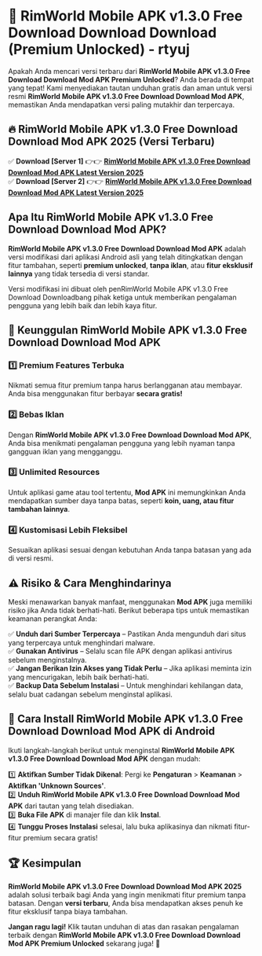 # 🎯 RimWorld Mobile APK v1.3.0 Free Download Download  Download (Premium Unlocked) -  rtyuj

Apakah Anda mencari versi terbaru dari **RimWorld Mobile APK v1.3.0 Free Download Download Mod APK Premium Unlocked**? Anda berada di tempat yang tepat! Kami menyediakan tautan unduhan gratis dan aman untuk versi resmi **RimWorld Mobile APK v1.3.0 Free Download Download Mod APK**, memastikan Anda mendapatkan versi paling mutakhir dan terpercaya.

## 🔥 RimWorld Mobile APK v1.3.0 Free Download Download Mod APK 2025 (Versi Terbaru)

✅ **Download [Server 1]** 👉👉 [**RimWorld Mobile APK v1.3.0 Free Download Download Mod APK Latest Version 2025**](https://momento.my/?title=RimWorld_Mobile_APK_v1.3.0_Free_Download_Download)  
✅ **Download [Server 2]** 👉👉 [**RimWorld Mobile APK v1.3.0 Free Download Download Mod APK Latest Version 2025**](https://momento.my/?title=RimWorld_Mobile_APK_v1.3.0_Free_Download_Download)  

## Apa Itu RimWorld Mobile APK v1.3.0 Free Download Download Mod APK?

**RimWorld Mobile APK v1.3.0 Free Download Download Mod APK** adalah versi modifikasi dari aplikasi Android asli yang telah ditingkatkan dengan fitur tambahan, seperti **premium unlocked**, **tanpa iklan**, atau **fitur eksklusif lainnya** yang tidak tersedia di versi standar.

Versi modifikasi ini dibuat oleh penRimWorld Mobile APK v1.3.0 Free Download Downloadbang pihak ketiga untuk memberikan pengalaman pengguna yang lebih baik dan lebih kaya fitur.

## 🎯 Keunggulan RimWorld Mobile APK v1.3.0 Free Download Download Mod APK

### 1️⃣ Premium Features Terbuka
Nikmati semua fitur premium tanpa harus berlangganan atau membayar. Anda bisa menggunakan fitur berbayar **secara gratis!**

### 2️⃣ Bebas Iklan
Dengan **RimWorld Mobile APK v1.3.0 Free Download Download Mod APK**, Anda bisa menikmati pengalaman pengguna yang lebih nyaman tanpa gangguan iklan yang mengganggu.

### 3️⃣ Unlimited Resources
Untuk aplikasi game atau tool tertentu, **Mod APK** ini memungkinkan Anda mendapatkan sumber daya tanpa batas, seperti **koin, uang, atau fitur tambahan lainnya**.

### 4️⃣ Kustomisasi Lebih Fleksibel
Sesuaikan aplikasi sesuai dengan kebutuhan Anda tanpa batasan yang ada di versi resmi.

## ⚠️ Risiko & Cara Menghindarinya

Meski menawarkan banyak manfaat, menggunakan **Mod APK** juga memiliki risiko jika Anda tidak berhati-hati. Berikut beberapa tips untuk memastikan keamanan perangkat Anda:

✅ **Unduh dari Sumber Terpercaya** – Pastikan Anda mengunduh dari situs yang terpercaya untuk menghindari malware.  
✅ **Gunakan Antivirus** – Selalu scan file APK dengan aplikasi antivirus sebelum menginstalnya.  
✅ **Jangan Berikan Izin Akses yang Tidak Perlu** – Jika aplikasi meminta izin yang mencurigakan, lebih baik berhati-hati.  
✅ **Backup Data Sebelum Instalasi** – Untuk menghindari kehilangan data, selalu buat cadangan sebelum menginstal aplikasi.

## 📌 Cara Install RimWorld Mobile APK v1.3.0 Free Download Download Mod APK di Android

Ikuti langkah-langkah berikut untuk menginstal **RimWorld Mobile APK v1.3.0 Free Download Download Mod APK** dengan mudah:

1️⃣ **Aktifkan Sumber Tidak Dikenal**: Pergi ke **Pengaturan** > **Keamanan** > **Aktifkan 'Unknown Sources'**.  
2️⃣ **Unduh RimWorld Mobile APK v1.3.0 Free Download Download Mod APK** dari tautan yang telah disediakan.  
3️⃣ **Buka File APK** di manajer file dan klik **Instal**.  
4️⃣ **Tunggu Proses Instalasi** selesai, lalu buka aplikasinya dan nikmati fitur-fitur premium secara gratis!

## 🏆 Kesimpulan

**RimWorld Mobile APK v1.3.0 Free Download Download Mod APK 2025** adalah solusi terbaik bagi Anda yang ingin menikmati fitur premium tanpa batasan. Dengan **versi terbaru**, Anda bisa mendapatkan akses penuh ke fitur eksklusif tanpa biaya tambahan.

**Jangan ragu lagi!** Klik tautan unduhan di atas dan rasakan pengalaman terbaik dengan **RimWorld Mobile APK v1.3.0 Free Download Download Mod APK Premium Unlocked** sekarang juga! 🚀
